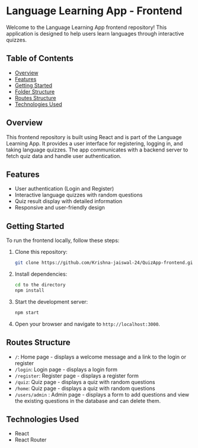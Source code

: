 # Language Learning App - Frontend

Welcome to the Language Learning App frontend repository! This application is designed to help users learn languages through interactive quizzes.

## Table of Contents
- [Overview](#overview)
- [Features](#features)
- [Getting Started](#getting-started)
- [Folder Structure](#folder-structure)
- [Routes Structure](#routes-structure)
- [Technologies Used](#technologies-used)

## Overview
This frontend repository is built using React and is part of the Language Learning App. It provides a user interface for registering, logging in, and taking language quizzes. The app communicates with a backend server to fetch quiz data and handle user authentication.

## Features
- User authentication (Login and Register)
- Interactive language quizzes with random questions
- Quiz result display with detailed information
- Responsive and user-friendly design

## Getting Started
To run the frontend locally, follow these steps:

1. Clone this repository:

    ```bash
    git clone https://github.com/Krishna-jaiswal-24/QuizApp-frontend.git
    ```

2. Install dependencies:

    ```bash
    cd to the directory
    npm install
    ```

3. Start the development server:

    ```bash
    npm start
    ```

4. Open your browser and navigate to `http://localhost:3000`.




## Routes Structure
- `/`: Home page - displays a welcome message and a link to the login or register
- `/login`: Login page - displays a login form
- `/register`: Register page - displays a register form
- `/quiz`: Quiz page - displays a quiz with random questions
- `/home`: Quiz page - displays a quiz with random questions
- `/users/admin` : Admin page - displays a form to add questions and view the existing questions in the database and can delete them.


## Technologies Used
- React
- React Router

